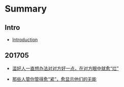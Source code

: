 # Summary

## Intro

* [Introduction](README.md)

## 201705

* [滥好人一直想办法对对方好一点，在对方眼中就愈“烂”](article-collection/mr6/2017/05/mr6-20170501.md)

* [那些人管你管得愈“紧”，愈显示他们的无能](article-collection/mr6/2017/05/mr6-20170509.md)




